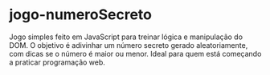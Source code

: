 # jogo-numeroSecreto
Jogo simples feito em JavaScript para treinar lógica e manipulação do DOM. O objetivo é adivinhar um número secreto gerado aleatoriamente, com dicas se o número é maior ou menor. Ideal para quem está começando a praticar programação web.
